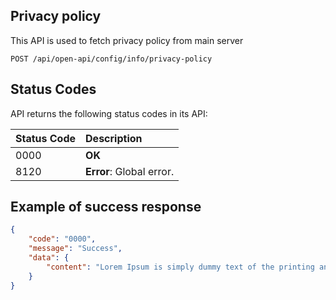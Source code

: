 ## Privacy policy

This API is used to fetch privacy policy from main server
```http
POST /api/open-api/config/info/privacy-policy
```

## Status Codes

API returns the following status codes in its API:

| Status Code | Description                                  |
|:------------|:---------------------------------------------|
| 0000        | **OK**                                       |
| 8120        | **Error**: Global error.                     |

## Example of success response

```json
{
    "code": "0000",
    "message": "Success",
    "data": {
        "content": "Lorem Ipsum is simply dummy text of the printing and typesetting industry"
    }
}
```
